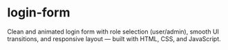 # login-form
Clean and animated login form with role selection (user/admin), smooth UI transitions, and responsive layout — built with HTML, CSS, and JavaScript.
